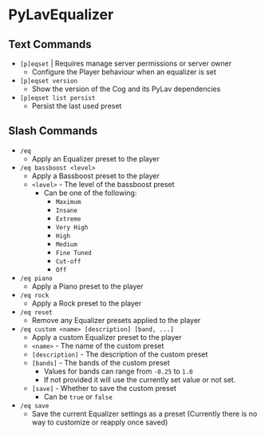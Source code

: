 # PyLavEqualizer

## Text Commands
- `[p]eqset` | Requires manage server permissions or server owner
  - Configure the Player behaviour when an equalizer is set
- `[p]eqset version`
  - Show the version of the Cog and its PyLav dependencies
- `[p]eqset list persist`
  - Persist the last used preset

## Slash Commands
- `/eq`
  - Apply an Equalizer preset to the player
- `/eq bassboost <level>`
  - Apply a Bassboost preset to the player
  - `<level>` - The level of the bassboost preset
    - Can be one of the following:
      - `Maximum`
      - `Insane`
      - `Extreme`
      - `Very High`
      - `High`
      - `Medium`
      - `Fine Tuned`
      - `Cut-off`
      - `Off`
- `/eq piano`
  - Apply a Piano preset to the player
- `/eq rock`
  - Apply a Rock preset to the player
- `/eq reset`
  - Remove any Equalizer presets applied to the player
- `/eq custom <name> [description] [band, ...]`
  -  Apply a custom Equalizer preset to the player
  - `<name>` - The name of the custom preset
  - `[description]` - The description of the custom preset
  - `[bands]` - The bands of the custom preset
    - Values for bands can range from `-0.25` to `1.0`
    - If not provided it will use the currently set value or not set.
  - `[save]` - Whether to save the custom preset
    - Can be `true` or `false`
- `/eq save`
  - Save the current Equalizer settings as a preset (Currently there is no way to customize or reapply once saved)
